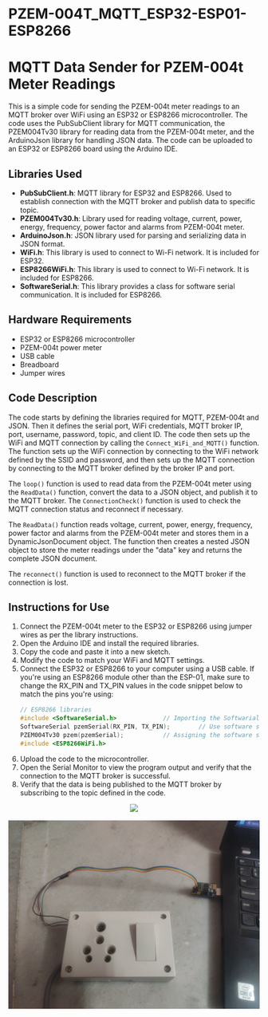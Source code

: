 # PZEM-004T_MQTT_ESP32-ESP01-ESP8266

# **MQTT Data Sender for PZEM-004t Meter Readings**
This is a simple code for sending the PZEM-004t meter readings to an MQTT broker over WiFi using an ESP32 or ESP8266 microcontroller. The code uses the PubSubClient library for MQTT communication, the PZEM004Tv30 library for reading data from the PZEM-004t meter, and the ArduinoJson library for handling JSON data. The code can be uploaded to an ESP32 or ESP8266 board using the Arduino IDE.

## __Libraries Used__
- __PubSubClient.h__: MQTT library for ESP32 and ESP8266. Used to establish connection with the MQTT broker and publish data to specific topic.
- __PZEM004Tv30.h__: Library used for reading voltage, current, power, energy, frequency, power factor and alarms from PZEM-004t meter.
- __ArduinoJson.h__: JSON library used for parsing and serializing data in JSON format.
- __WiFi.h__: This library is used to connect to Wi-Fi network. It is included for ESP32.
- __ESP8266WiFi.h__: This library is used to connect to Wi-Fi network. It is included for ESP8266.
- __SoftwareSerial.h__: This library provides a class for software serial communication. It is included for ESP8266.
## __Hardware Requirements__
- ESP32 or ESP8266 microcontroller
- PZEM-004t power meter
- USB cable
- Breadboard
- Jumper wires
## __Code Description__
The code starts by defining the libraries required for MQTT, PZEM-004t and JSON. Then it defines the serial port, WiFi credentials, MQTT broker IP, port, username, password, topic, and client ID. The code then sets up the WiFi and MQTT connection by calling the `Connect_WiFi_and_MQTT()` function. The function sets up the WiFi connection by connecting to the WiFi network defined by the SSID and password, and then sets up the MQTT connection by connecting to the MQTT broker defined by the broker IP and port.

The `loop()` function is used to read data from the PZEM-004t meter using the `ReadData()` function, convert the data to a JSON object, and publish it to the MQTT broker. The `ConnectionCheck()` function is used to check the MQTT connection status and reconnect if necessary.

The `ReadData()` function reads voltage, current, power, energy, frequency, power factor and alarms from the PZEM-004t meter and stores them in a DynamicJsonDocument object. The function then creates a nested JSON object to store the meter readings under the "data" key and returns the complete JSON document.

The `reconnect()` function is used to reconnect to the MQTT broker if the connection is lost.

## __Instructions for Use__
1. Connect the PZEM-004t meter to the ESP32 or ESP8266 using  jumper wires as per the library instructions.
2. Open the Arduino IDE and install the required libraries.
3. Copy the code and paste it into a new sketch.
4. Modify the code to match your WiFi and MQTT settings.
5. Connect the ESP32 or ESP8266 to your computer using a USB cable. If you're using an ESP8266 module other than the ESP-01, make sure to change the RX_PIN and TX_PIN values in the code snippet below to match the pins you're using:
    ```C
    // ESP8266 libraries
    #include <SoftwareSerial.h>             // Importing the Softwarial serial library
    SoftwareSerial pzemSerial(RX_PIN, TX_PIN);        // Use software serial on ESP8266
    PZEM004Tv30 pzem(pzemSerial);           // Assigning the software serial to PZEM library
    #include <ESP8266WiFi.h>    
    ``` 
6. Upload the code to the microcontroller.
7. Open the Serial Monitor to view the program output and verify that the connection to the MQTT broker is successful.
8. Verify that the data is being published to the MQTT broker by subscribing to the topic defined in the code.

<p align="center">
  <img src="images/ESP32.jpg" />
</p>
<p align="center">
  <img src="images/ESP01_ESP8266.jpg" />
</p>